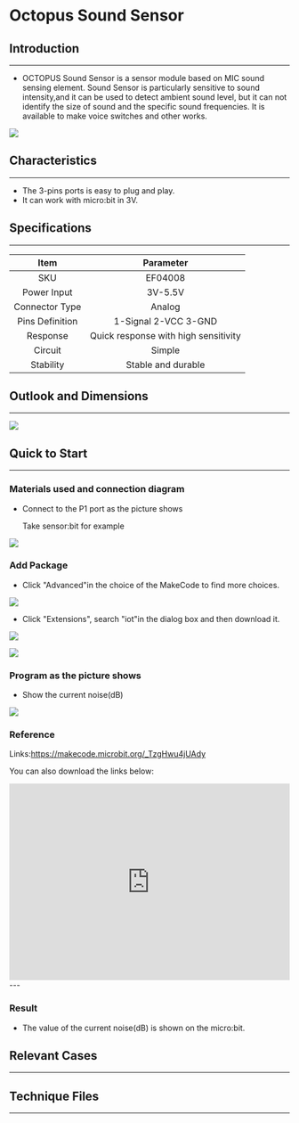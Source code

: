 # Octopus Sound Sensor 

## Introduction
---


- OCTOPUS Sound Sensor is a sensor module based on MIC sound sensing element. Sound Sensor is particularly sensitive to sound intensity,and it can be used to detect ambient sound level, but it can not identify the size of sound and the specific sound frequencies. It is available to make voice switches and other works.

 ![](./images/RYuGvVY.jpg)

## Characteristics
---
- The 3-pins ports is easy to plug and play.
- It can work with micro:bit in 3V. 

## Specifications
---
Item | Parameter 
:-: | :-: 
SKU|EF04008
Power Input|3V-5.5V
Connector Type|Analog
Pins Definition|1-Signal 2-VCC 3-GND
Response|Quick response with high sensitivity
Circuit|Simple
Stability|Stable and durable

## Outlook and Dimensions
---
 ![](./images/vSCVTwl.png)

## Quick to Start
---

### Materials used and connection diagram
- Connect to the P1 port as the picture shows

  Take sensor:bit for example

 ![](./images/ALobDLt.png)

### Add Package
- Click "Advanced"in the choice of the MakeCode to find more choices.

 ![](./images/smtcNoB.png)

- Click "Extensions", search "iot"in the dialog box and then download it.

 ![](./images/AaZxCEb.jpg)

 ![](./images/KBD2b39.png)

### Program as the picture shows
- Show the current noise(dB)

 ![](./images/eGW5JbX.png)


### Reference
Links:https://makecode.microbit.org/_TzgHwu4jUAdy 

You can also download the links below:

<div style="position:relative;height:0;padding-bottom:70%;overflow:hidden;"><iframe style="position:absolute;top:0;left:0;width:100%;height:100%;" src="https://makecode.microbit.org/#pub:_TzgHwu4jUAdy" frameborder="0" sandbox="allow-popups allow-forms allow-scripts allow-same-origin"></iframe></div>  
---

### Result
- The value of the current noise(dB) is shown on the micro:bit. 

## Relevant Cases
---

## Technique Files
---
